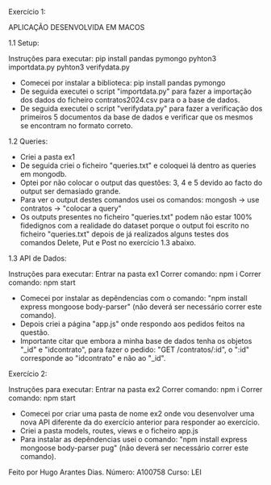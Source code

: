 Exercício 1:

APLICAÇÃO DESENVOLVIDA EM MACOS

1.1 Setup:

Instruções para executar:
pip install pandas pymongo
pyhton3 importdata.py
pyhton3 verifydata.py

- Comecei por instalar a biblioteca: pip install pandas pymongo
- De seguida executei o script "importdata.py" para fazer a importação dos dados do ficheiro contratos2024.csv para o a base de dados.
- De seguida executei o script "verifydata.py" para fazer a verificação dos primeiros 5 documentos da base de dados e verificar que os mesmos se encontram no formato correto.

1.2 Queries:
- Criei a pasta ex1
- De seguida criei o ficheiro "queries.txt" e coloquei lá dentro as queries em mongodb.
- Optei por não colocar o output das questões: 3, 4 e 5 devido ao facto do output ser demasiado grande.
- Para ver o output destes comandos usei os comandos: mongosh -> use contratos -> "colocar a query"
- Os outputs presentes no ficheiro "queries.txt" podem não estar 100% fidedignos com a realidade do dataset porque o output foi escrito no ficheiro "queries.txt" depois de já realizados alguns testes dos comandos Delete, Put e Post no exercício 1.3 abaixo.

1.3 API de Dados:

Instruções para executar:
Entrar na pasta ex1
Correr comando: npm i
Correr comando: npm start

- Comecei por instalar as depêndencias com o comando: "npm install express mongoose body-parser" (não deverá ser necessário correr este comando).
- Depois criei a página "app.js" onde respondo aos pedidos feitos na questão.
- Importante citar que embora a minha base de dados tenha os objetos "_id" e "idcontrato", para fazer o pedido: "GET /contratos/:id", o ":id" corresponde ao "idcontrato" e não ao "_id".


Exercício 2:

Instruções para executar:
Entrar na pasta ex2
Correr comando: npm i
Correr comando: npm start

- Comecei por criar uma pasta de nome ex2 onde vou desenvolver uma nova API diferente da do exercício anterior para responder ao exercício.
- Criei a pasta models, routes, views e o ficheiro app.js
- Para instalar as depêndencias usei o comando: "npm install express mongoose body-parser pug"  (não deverá ser necessário correr este comando).

Feito por Hugo Arantes Dias.
Número: A100758
Curso: LEI
